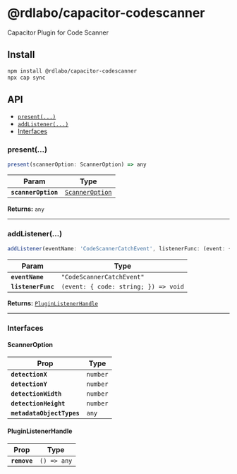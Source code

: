 # @rdlabo/capacitor-codescanner

Capacitor Plugin for Code Scanner

## Install

```bash
npm install @rdlabo/capacitor-codescanner
npx cap sync
```

## API

<docgen-index>

* [`present(...)`](#present)
* [`addListener(...)`](#addlistener)
* [Interfaces](#interfaces)

</docgen-index>

<docgen-api>
<!--Update the source file JSDoc comments and rerun docgen to update the docs below-->

### present(...)

```typescript
present(scannerOption: ScannerOption) => any
```

| Param               | Type                                                    |
| ------------------- | ------------------------------------------------------- |
| **`scannerOption`** | <code><a href="#scanneroption">ScannerOption</a></code> |

**Returns:** <code>any</code>

--------------------


### addListener(...)

```typescript
addListener(eventName: 'CodeScannerCatchEvent', listenerFunc: (event: { code: string; }) => void) => PluginListenerHandle
```

| Param              | Type                                               |
| ------------------ | -------------------------------------------------- |
| **`eventName`**    | <code>"CodeScannerCatchEvent"</code>               |
| **`listenerFunc`** | <code>(event: { code: string; }) =&gt; void</code> |

**Returns:** <code><a href="#pluginlistenerhandle">PluginListenerHandle</a></code>

--------------------


### Interfaces


#### ScannerOption

| Prop                      | Type                |
| ------------------------- | ------------------- |
| **`detectionX`**          | <code>number</code> |
| **`detectionY`**          | <code>number</code> |
| **`detectionWidth`**      | <code>number</code> |
| **`detectionHeight`**     | <code>number</code> |
| **`metadataObjectTypes`** | <code>any</code>    |


#### PluginListenerHandle

| Prop         | Type                      |
| ------------ | ------------------------- |
| **`remove`** | <code>() =&gt; any</code> |

</docgen-api>
